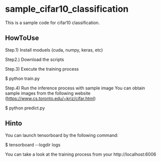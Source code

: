 # sample_cifar10_classification

This is a sample code for cifar10 classification.

## HowToUse

Step.1) Install moduels (cuda, numpy, keras, etc)

Step2.) Download the scripts

Step.3) Execute the training process

 $ python train.py

Step.4) Run the inference process with sample image
You can obtain sample images from the following website (https://www.cs.toronto.edu/~kriz/cifar.html)

 $ python predict.py

 ## Hinto

 You can launch tensorboard by the following command:

  $ tensorboard --logdir logs

You can take a look at the training process from your http://localhost:6006
